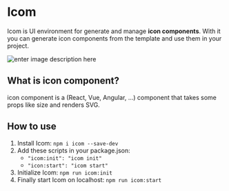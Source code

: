# Icom
Icom is UI environment for generate and manage **icon components**.
With it you can generate icon components from the template and use them in your project.  

![enter image description here](https://user-images.githubusercontent.com/69081259/160601300-ef551395-deb5-4270-a860-9aa775c55eb9.png)

## What is icon component?
icon component is a (React, Vue, Angular, ...) component that takes some props like size and renders SVG.

## How to use

 1. Install Icom: `npm i icom --save-dev`
 2. Add these scripts in your package.json:
	 - `"icom:init": "icom init"`
	 - `"icon:start": "icom start"`
3. Initialize Icom: `npm run icom:init`
4. Finally start Icom on localhost: `npm run icom:start`
